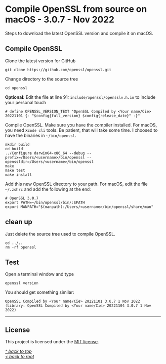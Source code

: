 # Compile OpenSSL from source on macOS - 3.0.7 - Nov 2022
Steps to download the latest OpenSSL version and compile it on macOS.
## Compile OpenSSL
Clone the latest version for GitHub
```shell
git clone https://github.com/openssl/openssl.git
```
Change directory to the source tree
```shell
cd openssl
```
**Optional:** Edit the file at line 91: `include/openssl/opensslv.h.in` to include your personal touch
```
# define OPENSSL_VERSION_TEXT "OpenSSL Compiled by <Your name/Cie> 20221101 {- "$config{full_version} $config{release_date}" -}"
```
Compile OpenSSL. Make sure you have the compiler installed. For macOS, you need `Xcode cli` tools. Be patient, that will take some time. I choosed to have the binaries in `~/bin/openssl`.
```shell
mkdir build
cd build
../Configure darwin64-x86_64 --debug --prefix=/Users/<username>/bin/openssl --openssldir=/Users/<username>/bin/openssl
make 
make test
make install
```
Add this new OpenSSL directory to your path. For macOS, edit the file `~/.zshrc` and add the following at the end:
```shell
# OpenSSL 3.0.7
export PATH=~/bin/openssl/bin/:$PATH
export MANPATH="$(manpath):/Users/<username>/bin/openssl/share/man"
```
## clean up
Just delete the source tree used to compile OpenSSL.
```shell
cd ../..
rm -rf openssl
```
## Test
Open a terminal window and type
```shell
openssl version
```
You should get something similar:
```
OpenSSL Compiled by <Your name/Cie> 20221101 3.0.7 1 Nov 2022 (Library: OpenSSL Compiled by <Your name/Cie> 20221104 3.0.7 1 Nov 2022)
```
***
## License
This project is licensed under the [MIT license](/LICENSE).

[_^ back to top_](#Compile-OpenSSL-from-source-on-macOS---3.0.7---Nov-2022)  
[_< back to root_](../../../)
